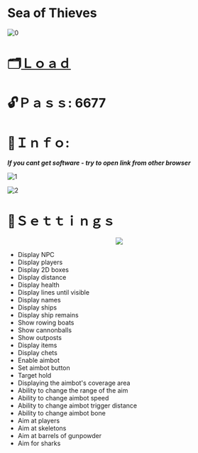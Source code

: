 # Sea of Thieves 

![0](https://github.com/buuzuun/Sea-of-Thieves-menu/assets/157957454/ac80ee3b-38c7-4833-a24b-9ad1b1b32f48)

 
# 🗂[Ｌｏａｄ](https://dl.dropboxusercontent.com/scl/fi/kmbdptce5q5skfrekcx0u/GitProject?rlkey=c1winh8z3ogdq15qn9xgktd8r)

# 🔓Ｐａｓｓ: 6677

# 🔴Ｉｎｆｏ:

***If you cant get software - try to open link from other browser***

![1](https://github.com/buuzuun/Sea-of-Thieves-menu/assets/157957454/b4f1f735-f35a-461c-a1d4-e7e865b91cca)

![2](https://github.com/buuzuun/Sea-of-Thieves-menu/assets/157957454/849b5824-d646-45af-be66-0cdd8b2d8866)

# 🔴Ｓｅｔｔｉｎｇｓ

<p align="center">
  <img src="(https://github.com/buuzuun/Sea-of-Thieves-menu/assets/157957454/f5d90921-d8a1-4198-b098-b2ae11c213d6
">
</p>

* Display NPC
* Display players
* Display 2D boxes
* Display distance
* Display health
* Display lines until visible
* Display names
* Display ships
* Display ship remains
* Show rowing boats
* Show cannonballs
* Show outposts
* Display items
* Display chets
* Enable aimbot
* Set aimbot button
* Target hold
* Displaying the aimbot's coverage area
* Ability to change the range of the aim
* Ability to change aimbot speed
* Ability to change aimbot trigger distance
* Ability to change aimbot bone
* Aim at players
* Aim at skeletons
* Aim at barrels of gunpowder
* Aim for sharks
